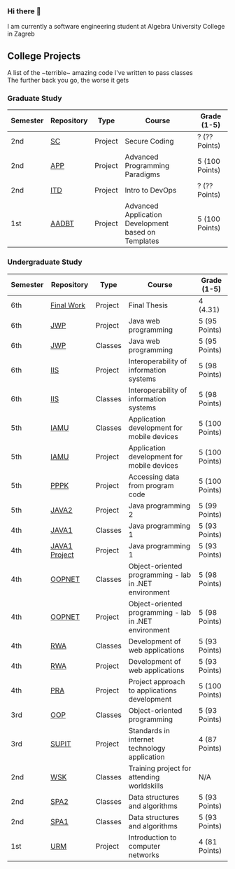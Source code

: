 ### Hi there 👋
I am currently a software engineering student at Algebra University College in Zagreb

<!--
**lcabraja/lcabraja** is a ✨ 
special_ ✨ repository because its `README.md` (this file) appears on your GitHub profile.

Here are some ideas to get you started:

- 🔭 I’m currently working on ...
- 🌱 I’m currently learning ...
- 👯 I’m looking to collaborate on ...
- 🤔 I’m looking for help with ...
- 💬 Ask me about ...
- 📫 How to reach me: ...
- 😄 Pronouns: ...
- ⚡ Fun fact: ...
-->


## College Projects
A list of the ~terrible~ amazing code I've written to <!-- somehow --> pass classes <!-- surprisingly well even --> <br>
The further back you go, the worse it gets

### Graduate Study

| Semester | Repository                                                             | Type    | Course                                                | Grade (1-5)    |
|----------|------------------------------------------------------------------------|---------|-------------------------------------------------------| -------------- |
| 2nd      | [SC](https://github.com/lcabraja/SC-Project-LukaCabraja)               | Project | Secure Coding                                         | ? (?? Points)  |
| 2nd      | [APP](https://github.com/lcabraja/APP-Project-LukaCabraja)             | Project | Advanced Programming Paradigms                        | 5 (100 Points) |
| 2nd      | [ITD](https://github.com/lcabraja/ITD-Project-LukaCabraja)             | Project | Intro to DevOps                                       | ? (?? Points)  |
| 1st      | [AADBT](https://github.com/lcabraja/AADBT-Project-LukaCabraja)         | Project | Advanced Application Development based on Templates   | 5 (100 Points) |   

### Undergraduate Study

| Semester | Repository                                                             | Type    | Course                                                | Grade (1-5)    |
|----------|------------------------------------------------------------------------|---------|-------------------------------------------------------| -------------- |
| 6th      | [Final Work](https://github.com/lcabraja/final-thesis)                 | Project | Final Thesis                                          | 4 (4.31)     |
| 6th      | [JWP](https://github.com/lcabraja/JWP-Projekt-LukaCabraja)             | Project | Java web programming                                  | 5 (95 Points)  |
| 6th      | [JWP](https://github.com/lcabraja/jwp)                                 | Classes | Java web programming                                  | 5 (95 Points)  |
| 6th      | [IIS](https://github.com/lcabraja/IIS-Projekt-LukaCabraja)             | Project | Interoperability of information systems               | 5 (98 Points)  |
| 6th      | [IIS](https://github.com/lcabraja/iis)                                 | Classes | Interoperability of information systems               | 5 (98 Points)  |
| 5th      | [IAMU](https://github.com/lcabraja/IAMU)                               | Classes | Application development for mobile devices            | 5 (100 Points) |
| 5th      | [IAMU](https://github.com/lcabraja/IAMU-Projekt-LukaCabraja)           | Project | Application development for mobile devices            | 5 (100 Points) |
| 5th      | [PPPK](https://github.com/lcabraja/PPPK)                               | Project | Accessing data from program code                      | 5 (100 Points) |
| 5th      | [JAVA2](https://github.com/lcabraja/openCV-cats)                       | Project | Java programming 2                                    | 5 (99 Points)  |
| 4th      | [JAVA1](https://github.com/lcabraja/JAVA1)                             | Classes | Java programming 1                                    | 5 (93 Points)  |
| 4th      | [JAVA1 Project](https://github.com/lcabraja/JAVA1-Projekt-LukaCabraja) | Project | Java programming 1                                    | 5 (93 Points)  |
| 4th      | [OOPNET](https://github.com/lcabraja/OOP.NET)                          | Classes | Object-oriented programming - lab in .NET environment | 5 (98 Points)  |
| 4th      | [OOPNET](https://github.com/lcabraja/OOPNET-Projekt-LukaCabraja)       | Project | Object-oriented programming - lab in .NET environment | 5 (98 Points)  |
| 4th      | [RWA](https://github.com/lcabraja/RWA)                                 | Classes | Development of web applications                       | 5 (93 Points)  |
| 4th      | [RWA](https://github.com/lcabraja/RWA-Projekt-LukaCabraja)             | Project | Development of web applications                       | 5 (93 Points)  |
| 4th      | [PRA](https://github.com/lcabraja/PRA-Projekt-Tim14)                   | Project | Project approach to applications development          | 5 (100 Points) |
| 3rd      | [OOP](https://github.com/lcabraja/OOP)                                 | Classes | Object-oriented programming                           | 5 (93 Points)  |
| 3rd      | [SUPIT](https://github.com/lcabraja/SUPIT-Projekt-LukaCabraja)         | Project | Standards in internet technology application          | 4 (87 Points)  |
| 2nd      | [WSK](https://github.com/lcabraja/World-Skills-Zadatak-1)              | Classes | Training project for attending worldskills            | N/A            |
| 2nd      | [SPA2](https://github.com/lcabraja/gdambic-rvs19-spa-dz-02)            | Classes | Data structures and algorithms                        | 5 (93 Points)  |
| 2nd      | [SPA1](https://github.com/lcabraja/rvs19-spa-dz-01)                    | Classes | Data structures and algorithms                        | 5 (93 Points)  |
| 1st      | [URM](https://github.com/lcabraja/subnetting-app)                      | Project | Introduction to computer networks                     | 4 (81 Points)  |
